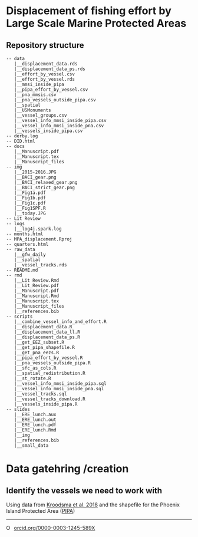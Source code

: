 # Displacement of fishing effort by Large Scale Marine Protected Areas


## Repository structure 

```
-- data
   |__displacement_data.rds
   |__displacement_data_ps.rds
   |__effort_by_vessel.csv
   |__effort_by_vessel.rds
   |__mmsi_inside_pipa
   |__pipa_effort_by_vessel.csv
   |__pna_mmsis.csv
   |__pna_vessels_outside_pipa.csv
   |__spatial
   |__USMonuments
   |__vessel_groups.csv
   |__vessel_info_mmsi_inside_pipa.csv
   |__vessel_info_mmsi_inside_pna.csv
   |__vessels_inside_pipa.csv
-- derby.log
-- DID.html
-- docs
   |__Manuscript.pdf
   |__Manuscript.tex
   |__Manuscript_files
-- img
   |__2015-2016.JPG
   |__BACI_gear.png
   |__BACI_relaxed_gear.png
   |__BACI_strict_gear.png
   |__Fig1a.pdf
   |__Fig1b.pdf
   |__Fig1c.pdf
   |__Fig1SPF.R
   |__today.JPG
-- Lit Review
-- logs
   |__log4j.spark.log
-- months.html
-- MPA_displacement.Rproj
-- quarters.html
-- raw_data
   |__gfw_daily
   |__spatial
   |__vessel_tracks.rds
-- README.md
-- rmd
   |__Lit Review.Rmd
   |__Lit_Review.pdf
   |__Manuscript.pdf
   |__Manuscript.Rmd
   |__Manuscript.tex
   |__Manuscript_files
   |__references.bib
-- scripts
   |__combine_vessel_info_and_effort.R
   |__displacement_data.R
   |__displacement_data_ll.R
   |__displacement_data_ps.R
   |__get_EEZ_subset.R
   |__get_pipa_shapefile.R
   |__get_pna_eezs.R
   |__pipa_effort_by_vessel.R
   |__pna_vessels_outside_pipa.R
   |__sfc_as_cols.R
   |__spatial_redistribution.R
   |__st_rotate.R
   |__vessel_info_mmsi_inside_pipa.sql
   |__vessel_info_mmsi_inside_pna.sql
   |__vessel_tracks.sql
   |__vessel_tracks_download.R
   |__vessels_inside_pipa.R
-- slides
   |__ERE_lunch.aux
   |__ERE_lunch.out
   |__ERE_lunch.pdf
   |__ERE_lunch.Rmd
   |__img
   |__references.bib
   |__small_data
```

# Data gatehring /creation

## Identify the vessels we need to work with

Using data from [Kroodsma et al. 2018](https://globalfishingwatch.org/datasets-and-code/fishing-effort/) and the shapefile for the Phoenix Island Protected Area ([PIPA](https://www.protectedplanet.net/phoenix-islands-protected-area-protected-area))

--------- 

<a href="https://orcid.org/0000-0003-1245-589X" target="orcid.widget" rel="noopener noreferrer" style="vertical-align:top;"><img src="https://orcid.org/sites/default/files/images/orcid_16x16.png" style="width:1em;margin-right:.5em;" alt="ORCID iD icon">orcid.org/0000-0003-1245-589X</a>
